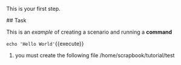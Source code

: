 This is your first step.

## Task

This is an _example_ of creating a scenario and running a **command**

`echo 'Hello World'`{{execute}}

1. you must create the following file /home/scrapbook/tutorial/test